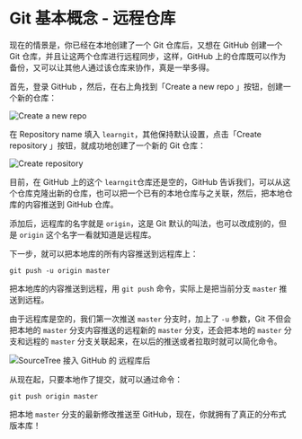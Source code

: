 # Git 基本概念 - 远程仓库

现在的情景是，你已经在本地创建了一个 Git 仓库后，又想在 GitHub 创建一个 Git 仓库，并且让这两个仓库进行远程同步，这样，GitHub 上的仓库既可以作为备份，又可以让其他人通过该仓库来协作，真是一举多得。

首先，登录 GitHub ，然后，在右上角找到「Create a new repo 」按钮，创建一个新的仓库：

![Create a new repo](http://www.liaoxuefeng.com/files/attachments/0013849084639042e9b7d8d927140dba47c13e76fe5f0d6000/0 "Create a new repo")

在 Repository name 填入 `learngit`，其他保持默认设置，点击「Create repository 」按钮，就成功地创建了一个新的 Git 仓库：

![Create repository](http://www.liaoxuefeng.com/files/attachments/0013849084720379a3eae576b9f417da2add578c8612a2e000/0 "Create repository")

目前，在 GitHub 上的这个 `learngit`仓库还是空的，GitHub 告诉我们，可以从这个仓库克隆出新的仓库，也可以把一个已有的本地仓库与之关联，然后，把本地仓库的内容推送到 GitHub 仓库。

添加后，远程库的名字就是 `origin`，这是 Git 默认的叫法，也可以改成别的，但是 `origin` 这个名字一看就知道是远程库。

下一步，就可以把本地库的所有内容推送到远程库上：

	git push -u origin master

把本地库的内容推送到远程，用 `git push` 命令，实际上是把当前分支 `master` 推送到远程。

由于远程库是空的，我们第一次推送 `master` 分支时，加上了 `-u` 参数，Git 不但会把本地的 `master` 分支内容推送的远程新的 `master` 分支，还会把本地的 `master` 分支和远程的 `master` 分支关联起来，在以后的推送或者拉取时就可以简化命令。

![SourceTree 接入 GitHub 的 远程库后](http://d.pr/i/6yz7+ "SourceTree 接入 GitHub 的 远程库后")

从现在起，只要本地作了提交，就可以通过命令：

	git push origin master

把本地 `master` 分支的最新修改推送至 GitHub，现在，你就拥有了真正的分布式版本库！























